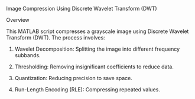 Image Compression Using Discrete Wavelet Transform (DWT)

Overview

This MATLAB script compresses a grayscale image using Discrete Wavelet Transform (DWT). The process involves:

1. Wavelet Decomposition: Splitting the image into different frequency subbands.


2. Thresholding: Removing insignificant coefficients to reduce data.


3. Quantization: Reducing precision to save space.


4. Run-Length Encoding (RLE): Compressing repeated values.
 
